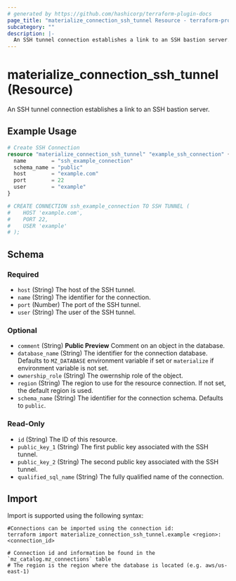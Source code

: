 ```yaml
---
# generated by https://github.com/hashicorp/terraform-plugin-docs
page_title: "materialize_connection_ssh_tunnel Resource - terraform-provider-materialize"
subcategory: ""
description: |-
  An SSH tunnel connection establishes a link to an SSH bastion server.
---
```


# materialize_connection_ssh_tunnel (Resource)

An SSH tunnel connection establishes a link to an SSH bastion server.

## Example Usage

```terraform
# Create SSH Connection
resource "materialize_connection_ssh_tunnel" "example_ssh_connection" {
  name        = "ssh_example_connection"
  schema_name = "public"
  host        = "example.com"
  port        = 22
  user        = "example"
}

# CREATE CONNECTION ssh_example_connection TO SSH TUNNEL (
#    HOST 'example.com',
#    PORT 22,
#    USER 'example'
# );
```

<!-- schema generated by tfplugindocs -->
## Schema

### Required

- `host` (String) The host of the SSH tunnel.
- `name` (String) The identifier for the connection.
- `port` (Number) The port of the SSH tunnel.
- `user` (String) The user of the SSH tunnel.

### Optional

- `comment` (String) **Public Preview** Comment on an object in the database.
- `database_name` (String) The identifier for the connection database. Defaults to `MZ_DATABASE` environment variable if set or `materialize` if environment variable is not set.
- `ownership_role` (String) The owernship role of the object.
- `region` (String) The region to use for the resource connection. If not set, the default region is used.
- `schema_name` (String) The identifier for the connection schema. Defaults to `public`.

### Read-Only

- `id` (String) The ID of this resource.
- `public_key_1` (String) The first public key associated with the SSH tunnel.
- `public_key_2` (String) The second public key associated with the SSH tunnel.
- `qualified_sql_name` (String) The fully qualified name of the connection.

## Import

Import is supported using the following syntax:

```shell
#Connections can be imported using the connection id:
terraform import materialize_connection_ssh_tunnel.example <region>:<connection_id>

# Connection id and information be found in the `mz_catalog.mz_connections` table
# The region is the region where the database is located (e.g. aws/us-east-1)
```
